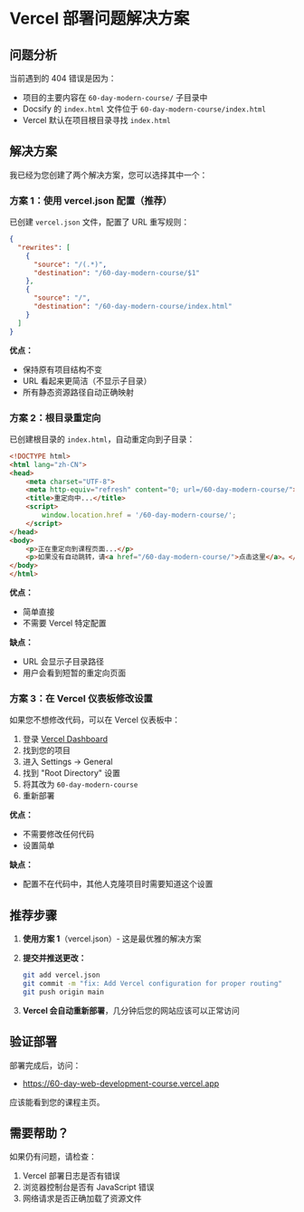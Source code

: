 # Vercel 部署问题解决方案

## 问题分析

当前遇到的 404 错误是因为：
- 项目的主要内容在 `60-day-modern-course/` 子目录中
- Docsify 的 `index.html` 文件位于 `60-day-modern-course/index.html`
- Vercel 默认在项目根目录寻找 `index.html`

## 解决方案

我已经为您创建了两个解决方案，您可以选择其中一个：

### 方案 1：使用 vercel.json 配置（推荐）

已创建 `vercel.json` 文件，配置了 URL 重写规则：

```json
{
  "rewrites": [
    {
      "source": "/(.*)",
      "destination": "/60-day-modern-course/$1"
    },
    {
      "source": "/",
      "destination": "/60-day-modern-course/index.html"
    }
  ]
}
```

**优点：**
- 保持原有项目结构不变
- URL 看起来更简洁（不显示子目录）
- 所有静态资源路径自动正确映射

### 方案 2：根目录重定向

已创建根目录的 `index.html`，自动重定向到子目录：

```html
<!DOCTYPE html>
<html lang="zh-CN">
<head>
    <meta charset="UTF-8">
    <meta http-equiv="refresh" content="0; url=/60-day-modern-course/">
    <title>重定向中...</title>
    <script>
        window.location.href = '/60-day-modern-course/';
    </script>
</head>
<body>
    <p>正在重定向到课程页面...</p>
    <p>如果没有自动跳转，请<a href="/60-day-modern-course/">点击这里</a>。</p>
</body>
</html>
```

**优点：**
- 简单直接
- 不需要 Vercel 特定配置

**缺点：**
- URL 会显示子目录路径
- 用户会看到短暂的重定向页面

### 方案 3：在 Vercel 仪表板修改设置

如果您不想修改代码，可以在 Vercel 仪表板中：

1. 登录 [Vercel Dashboard](https://vercel.com/dashboard)
2. 找到您的项目
3. 进入 Settings → General
4. 找到 "Root Directory" 设置
5. 将其改为 `60-day-modern-course`
6. 重新部署

**优点：**
- 不需要修改任何代码
- 设置简单

**缺点：**
- 配置不在代码中，其他人克隆项目时需要知道这个设置

## 推荐步骤

1. **使用方案 1**（vercel.json）- 这是最优雅的解决方案

2. **提交并推送更改：**
   ```bash
   git add vercel.json
   git commit -m "fix: Add Vercel configuration for proper routing"
   git push origin main
   ```

3. **Vercel 会自动重新部署**，几分钟后您的网站应该可以正常访问

## 验证部署

部署完成后，访问：
- https://60-day-web-development-course.vercel.app

应该能看到您的课程主页。

## 需要帮助？

如果仍有问题，请检查：
1. Vercel 部署日志是否有错误
2. 浏览器控制台是否有 JavaScript 错误
3. 网络请求是否正确加载了资源文件